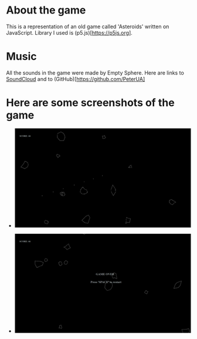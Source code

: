 # About the game
This is a representation of an old game called 'Asteroids' written on JavaScript. Library I used is (p5.js)[https://p5js.org]. 

# Music
All the sounds in the game were made by Empty Sphere. Here are links to [SoundCloud](https://soundcloud.com/empty_sphere) and to (GitHub)[https://github.com/PeterUA]

# Here are some screenshots of the game

 - ![](./screenshots/im1.png)

 - ![](./screenshots/im2.png)
